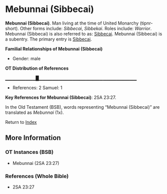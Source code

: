 # Mebunnai (Sibbecai)
**Mebunnai (Sibbecai)**. 
Man living at the time of United Monarchy (tipnr-short). 
Other forms include: 
*Sibbecai*, *Sibbekai*. 
Roles include: 
_Warrior_. 
Mebunnai (Sibbecai) is also referred to as: 
[Sibbecai](Sibbecai.md). 
Mebunnai (Sibbecai) is a subentry. The primary entry is 
[Sibbecai](Sibbecai.md). 




**Familial Relationships of Mebunnai (Sibbecai)**


* Gender: male


**OT Distribution of References**

▁▁▁▁▁▁▁▁▁█▁▁▁▁▁▁▁▁▁▁▁▁▁▁▁▁▁▁▁▁▁▁▁▁▁▁▁▁▁
* References: 2 Samuel: 1



**Key References for Mebunnai (Sibbecai)**: 
2SA 23:27. 


In the Old Testament (BSB), words representing “Mebunnai (Sibbecai)” are translated as 
*Mebunnai* (1x). 




Return to [Index](00-Index.md)

## More Information

### OT Instances (BSB)

* Mebunnai (2SA 23:27)



### References (Whole Bible)

* 2SA 23:27



